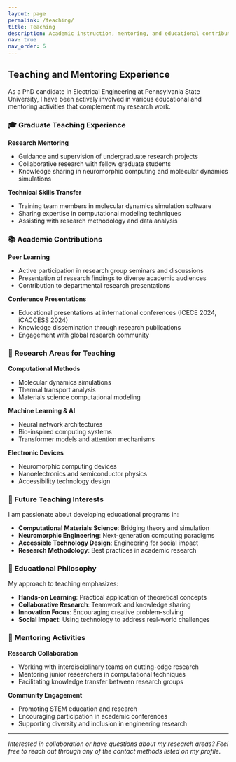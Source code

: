 ```yaml
---
layout: page
permalink: /teaching/
title: Teaching
description: Academic instruction, mentoring, and educational contributions during my PhD journey.
nav: true
nav_order: 6
---
```


## Teaching and Mentoring Experience

As a PhD candidate in Electrical Engineering at Pennsylvania State University, I have been actively involved in various educational and mentoring activities that complement my research work.

### 🎓 **Graduate Teaching Experience**

**Research Mentoring**
- Guidance and supervision of undergraduate research projects
- Collaborative research with fellow graduate students
- Knowledge sharing in neuromorphic computing and molecular dynamics simulations

**Technical Skills Transfer**
- Training team members in molecular dynamics simulation software
- Sharing expertise in computational modeling techniques
- Assisting with research methodology and data analysis

### 📚 **Academic Contributions**

**Peer Learning**
- Active participation in research group seminars and discussions
- Presentation of research findings to diverse academic audiences
- Contribution to departmental research presentations

**Conference Presentations**
- Educational presentations at international conferences (ICECE 2024, iCACCESS 2024)
- Knowledge dissemination through research publications
- Engagement with global research community

### 🔬 **Research Areas for Teaching**

**Computational Methods**
- Molecular dynamics simulations
- Thermal transport analysis
- Materials science computational modeling

**Machine Learning & AI**
- Neural network architectures
- Bio-inspired computing systems
- Transformer models and attention mechanisms

**Electronic Devices**
- Neuromorphic computing devices
- Nanoelectronics and semiconductor physics
- Accessibility technology design

### 🎯 **Future Teaching Interests**

I am passionate about developing educational programs in:

- **Computational Materials Science**: Bridging theory and simulation
- **Neuromorphic Engineering**: Next-generation computing paradigms  
- **Accessible Technology Design**: Engineering for social impact
- **Research Methodology**: Best practices in academic research

### 📖 **Educational Philosophy**

My approach to teaching emphasizes:

- **Hands-on Learning**: Practical application of theoretical concepts
- **Collaborative Research**: Teamwork and knowledge sharing
- **Innovation Focus**: Encouraging creative problem-solving
- **Social Impact**: Using technology to address real-world challenges

### 🤝 **Mentoring Activities**

**Research Collaboration**
- Working with interdisciplinary teams on cutting-edge research
- Mentoring junior researchers in computational techniques
- Facilitating knowledge transfer between research groups

**Community Engagement**
- Promoting STEM education and research
- Encouraging participation in academic conferences
- Supporting diversity and inclusion in engineering research

---

*Interested in collaboration or have questions about my research areas? Feel free to reach out through any of the contact methods listed on my profile.*
